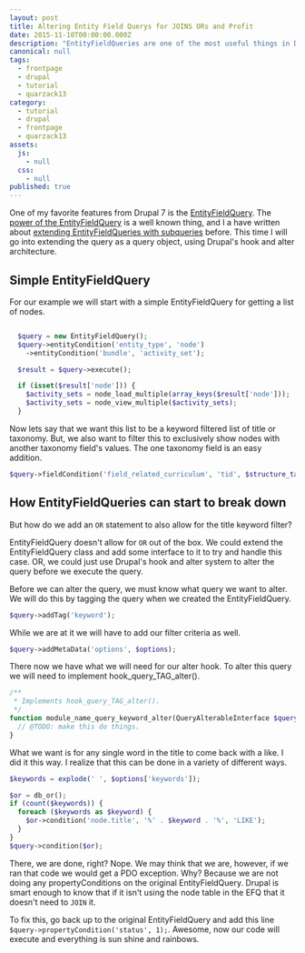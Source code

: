 ```yaml
---
layout: post
title: Altering Entity Field Querys for JOINS ORs and Profit
date: 2015-11-10T00:00:00.000Z
description: "EntityFieldQueries are one of the most useful things in Drupal 7, using tags we can get around some of the limitations of using them."
canonical: null
tags: 
  - frontpage
  - drupal
  - tutorial
  - quarzack13
category: 
  - tutorial
  - drupal
  - frontpage
  - quarzack13
assets: 
  js: 
    - null
  css: 
    - null
published: true
---
```




One of my favorite features from Drupal 7 is the [EntityFieldQuery](https://api.drupal.org/api/drupal/includes!entity.inc/class/EntityFieldQuery/7). The [power of the EntityFieldQuery](https://www.phase2technology.com/blog/building-energy-gov-without-views/) is a well known thing, and I a have written about [extending EntityFieldQueries with subqueries](https://www.frobiovox.com/posts/2015/06/10/need-a-join-in-an-entityfieldquery--how-about-a-subquery.html) before. This time I will go into extending the query as a query object, using Drupal's hook and alter architecture.

## Simple EntityFieldQuery

For our example we will start with a simple EntityFieldQuery for getting a list of nodes.

```php

  $query = new EntityFieldQuery();
  $query->entityCondition('entity_type', 'node')
    ->entityCondition('bundle', 'activity_set');

  $result = $query->execute();

  if (isset($result['node'])) {
    $activity_sets = node_load_multiple(array_keys($result['node']));
    $activity_sets = node_view_multiple($activity_sets);
  }
```

Now lets say that we want this list to be a keyword filtered list of title or taxonomy. But, we also want to filter this to exclusively show nodes with another taxonomy field's values. The one taxonomy field is an easy addition.

```php
$query->fieldCondition('field_related_curriculum', 'tid', $structure_taxonomy, 'IN');
```

## How EntityFieldQueries can start to break down

But how do we add an ```OR``` statement to also allow for the title keyword filter?

EntityFieldQuery doesn't allow for ```OR``` out of the box. We could extend the EntityFieldQuery class and add some interface to it to try and handle this case. OR, we could just use Drupal's hook and alter system to alter the query before we execute the query.

Before we can alter the query, we must know what query we want to alter. We will do this by tagging the query when we created the EntityFieldQuery.

```php
$query->addTag('keyword');
```

While we are at it we will have to add our filter criteria as well.

```php
$query->addMetaData('options', $options);
```

There now we have what we will need for our alter hook. To alter this query we will need to implement hook_query_TAG_alter().

```php
/**
 * Implements hook_query_TAG_alter().
 */
function module_name_query_keyword_alter(QueryAlterableInterface $query) {
  // @TODO: make this do things.
}
```

What we want is for any single word in the title to come back with a like. I did it this way. I realize that this can be done in a variety of different ways.

```php
$keywords = explode(' ', $options['keywords']);

$or = db_or();
if (count($keywords)) {
  foreach ($keywords as $keyword) {
    $or->condition('node.title', '%' . $keyword . '%', 'LIKE');
  }
}
$query->condition($or);
```

There, we are done, right? Nope. We may think that we are, however, if we ran that code we would get a PDO exception. Why? Because we are not doing any propertyConditions on the original EntityFieldQuery. Drupal is smart enough to know that if it isn't using the node table in the EFQ that it doesn't need to ```JOIN``` it.

To fix this, go back up to the original EntityFieldQuery and add this line ```$query->propertyCondition('status', 1);```. Awesome, now our code will execute and everything is sun shine and rainbows.
